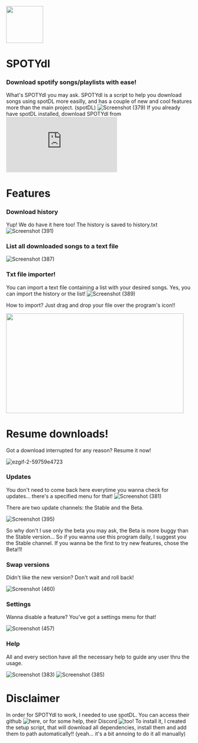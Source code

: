 <img src="https://user-images.githubusercontent.com/85069997/163675739-355dc669-721e-4d55-9f31-1fc56d59cff5.png" width="100" height="100">

# SPOTYdl

### Download spotify songs/playlists with ease!

What's SPOTYdl you may ask. SPOTYdl is a script to help you download songs using spotDL more easilly, and has a couple of new and cool features more than the main project. (spotDL)
![Screenshot (379)](https://user-images.githubusercontent.com/85069997/163430374-f29fdf32-eb2e-46e0-8f9c-706d7d316194.png)
If you already have spotDL installed, download SPOTYdl from ![here](https://github.com/GabiBrawl/SPOTYdl/blob/main/server/script.bat)

# Features
### Download history
Yup! We do have it here too! The history is saved to history.txt
![Screenshot (391)](https://user-images.githubusercontent.com/85069997/163460646-517b4f35-1f84-4c25-b135-766f69229389.png)

### List all downloaded songs to a text file
![Screenshot (387)](https://user-images.githubusercontent.com/85069997/163459542-d1426a28-c36d-48fa-8d0c-9ec4bb859f4a.png)

### Txt file importer!
You can import a text file containing a list with your desired songs. Yes, you can import the history or the list!
![Screenshot (389)](https://user-images.githubusercontent.com/85069997/163460056-2d6753cb-c8ef-4590-b8e1-543b7a774cbc.png)

How to import? Just drag and drop your file over the program's icon!!

<img src="https://user-images.githubusercontent.com/85069997/163463744-6f12d9f9-49b5-49ce-86f4-a2ef63043359.gif" width="480" height="270">

# Resume downloads!
Got a download interrupted for any reason? Resume it now!

![ezgif-2-59759e4723](https://user-images.githubusercontent.com/85069997/163818183-3edbc12a-6c6c-4d0a-86dd-95056d8824ea.gif)

### Updates
You don't need to come back here everytime you wanna check for updates... there's a specified menu for that!
![Screenshot (381)](https://user-images.githubusercontent.com/85069997/163431946-9836a417-53b6-4cb0-b701-8408fea4e3cf.png)

There are two update channels: the Stable and the Beta.

![Screenshot (395)](https://user-images.githubusercontent.com/85069997/163462749-110dd6fb-9d06-4d39-905f-1be848d00be6.png)

So why don't I use only the beta you may ask, the Beta is more buggy than the Stable version... So if you wanna use this program daily, I suggest you the Stable channel. If you wanna be the first to try new features, chose the Beta!1!

### Swap versions
Didn't like the new version? Don't wait and roll back!

![Screenshot (460)](https://user-images.githubusercontent.com/85069997/163814898-39ab48eb-6448-46ab-a933-ef0af4903b67.png)

### Settings
Wanna disable a feature? You've got a settings menu for that!

![Screenshot (457)](https://user-images.githubusercontent.com/85069997/163815077-b0f64fef-0dc1-4a08-a8a3-60a1ce1682a8.png)


### Help
All and every section have all the necessary help to guide any user thru the usage.

![Screenshot (383)](https://user-images.githubusercontent.com/85069997/163458730-75ab650a-0606-493d-b64c-5f7a74052916.png)
![Screenshot (385)](https://user-images.githubusercontent.com/85069997/163458874-095b0c42-1391-4939-bc5e-9c15c4b98cd7.png)

# Disclaimer
In order for SPOTYdl to work, I needed to use spotDL. You can access their github ![here](https://github.com/spotDL), or for some help, their Discord ![too](https://discord.gg/xCa23pwJWY)! To install it, I created the setup script, that will download all dependencies, install them and add them to path automatically!! (yeah... it's a bit annoing to do it all manually)
